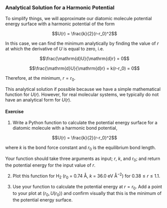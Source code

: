 ### Analytical Solution for a Harmonic Potential

To simplify things, we will approximate our diatomic molecule potential energy surface with a harmonic potential of the form

$$U(r) = \frac{k}{2}(r-r_0)^2$$

In this case, we can find the minimum analytically by finding the value of $r$ at which the derivative of $U$ is equal to zero, i.e.

$$\frac{\mathrm{d}U}{\mathrm{d}r} = 0$$

$$\frac{\mathrm{d}U}{\mathrm{d}r} = k(r-r_0) = 0$$

Therefore, at the minimum, $r = r_0$.

This analytical solution if possible because we have a simple mathematical function for $U(r)$. However, for real molecular systems, we typically do not have an analytical form for $U(r)$.

#### Exercise

1. Write a Python function to calculate the potential energy surface for a diatomic molecule with a harmonic bond potential,

$$U(r) = \frac{k}{2}(r-r_0)^2$$

where $k$ is the bond force constant and $r_0$ is the equilibrium bond length.

Your function should take three arguments as input; $r$, $k$, and $r_0$; and return the potential energy for the input value of $r$.

2. Plot this function for H<sub>2</sub> ($r_0$ = 0.74 &#8491;, $k$ = 36.0 eV &angst;<sup>&minus;2</sup>) for $0.38\leq r \leq 1.1$.

3. Use your function to calculate the potential energy at $r=r_0$. Add a point to your plot at $(r_0, U(r_0))$ and confirm visually that this is the minimum of the potential energy surface.
